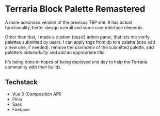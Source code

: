 # Terraria Block Palette Remastered
A more advanced version of the previous TBP site. It has actual functionality, better design overall and some user interface elements.

Other than that, I made a custom (basic) admin panel, that lets me verify palettes submitted by users.
I can apply *tags* from db to a palette (also add a new one, if needed), remove the *username* of the submitted palette, add palette's *obtainability* and add an appropriate *title*.

It's being done in hopes of being deployed one day to help the Terraria community with their builds.

## Techstack
- Vue 3 (Composition API)
- Pinia
- Sass
- Firebase
